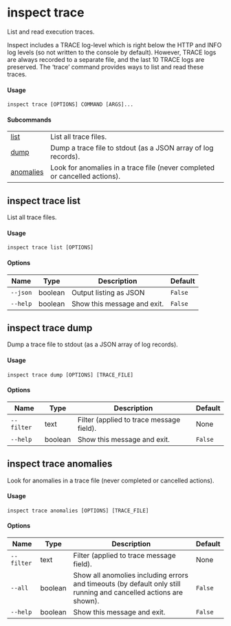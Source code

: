 # inspect trace


List and read execution traces.

Inspect includes a TRACE log-level which is right below the HTTP and
INFO log levels (so not written to the console by default). However,
TRACE logs are always recorded to a separate file, and the last 10 TRACE
logs are preserved. The ‘trace’ command provides ways to list and read
these traces.

#### Usage

``` text
inspect trace [OPTIONS] COMMAND [ARGS]...
```

#### Subcommands

|  |  |
|----|----|
| [list](#inspect-trace-list) | List all trace files. |
| [dump](#inspect-trace-dump) | Dump a trace file to stdout (as a JSON array of log records). |
| [anomalies](#inspect-trace-anomalies) | Look for anomalies in a trace file (never completed or cancelled actions). |

## inspect trace list

List all trace files.

#### Usage

``` text
inspect trace list [OPTIONS]
```

#### Options

| Name     | Type    | Description                 | Default |
|----------|---------|-----------------------------|---------|
| `--json` | boolean | Output listing as JSON      | `False` |
| `--help` | boolean | Show this message and exit. | `False` |

## inspect trace dump

Dump a trace file to stdout (as a JSON array of log records).

#### Usage

``` text
inspect trace dump [OPTIONS] [TRACE_FILE]
```

#### Options

| Name       | Type    | Description                              | Default |
|------------|---------|------------------------------------------|---------|
| `--filter` | text    | Filter (applied to trace message field). | None    |
| `--help`   | boolean | Show this message and exit.              | `False` |

## inspect trace anomalies

Look for anomalies in a trace file (never completed or cancelled
actions).

#### Usage

``` text
inspect trace anomalies [OPTIONS] [TRACE_FILE]
```

#### Options

| Name | Type | Description | Default |
|----|----|----|----|
| `--filter` | text | Filter (applied to trace message field). | None |
| `--all` | boolean | Show all anomolies including errors and timeouts (by default only still running and cancelled actions are shown). | `False` |
| `--help` | boolean | Show this message and exit. | `False` |
